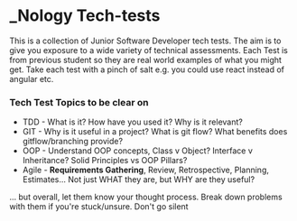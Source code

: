 # _Nology Tech-tests
This is a collection of Junior Software Developer tech tests. The aim is to give you exposure to a wide variety of technical assessments. Each Test is from previous student so they are real world examples of what you might get. Take each test with a pinch of salt e.g. you could use react instead of angular etc.

### Tech Test Topics to be clear on

- TDD - What is it? How have you used it? Why is it relevant?
- GIT - Why is it useful in a project? What is git flow? What benefits does gitflow/branching provide?
- OOP - Understand OOP concepts, Class v Object? Interface v Inheritance? Solid Principles vs OOP Pillars?
- Agile - **Requirements Gathering**, Review, Retrospective, Planning, Estimates... Not just WHAT they are, but WHY are they useful? 

... but overall, let them know your thought process. Break down problems with them if you're stuck/unsure. Don't go silent

